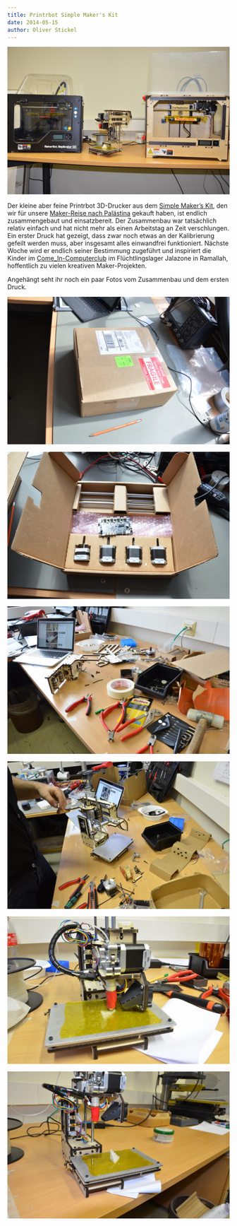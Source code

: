 ```yaml
---
title: Printrbot Simple Maker's Kit
date: 2014-05-15
author: Oliver Stickel
---
```

![](images/printrbot1.jpg)

Der kleine aber feine Printrbot 3D-Drucker aus dem [Simple Maker’s Kit](http://printrbot.com/product-category/3d-printers/simple-makers-kit/), den wir für unsere [Maker-Reise nach Palästina](http://hci-siegen.de/hci-studierende-forschen-in-palastina/) gekauft haben, ist endlich zusammengebaut und einsatzbereit. Der Zusammenbau war tatsächlich relativ einfach und hat nicht mehr als einen Arbeitstag an Zeit verschlungen. Ein erster Druck hat gezeigt, dass zwar noch etwas an der Kalibrierung gefeilt werden muss, aber insgesamt alles einwandfrei funktioniert. Nächste Woche wird er endlich seiner Bestimmung zugeführt und inspiriert die Kinder im [Come_In-Computerclub](http://comeinatpalestine.wineme.fb5.uni-siegen.de/) im Flüchtlingslager Jalazone in Ramallah, hoffentlich zu vielen kreativen Maker-Projekten.

Angehängt seht ihr noch ein paar Fotos vom Zusammenbau und dem ersten Druck.

![](images/printrbot2.jpeg)

![](images/printrbot3.jpeg)

![](images/printrbot4.jpeg)

![](images/printrbot5.jpeg)

![](images/printrbot6.jpeg)

![](images/printrbot7.jpeg)